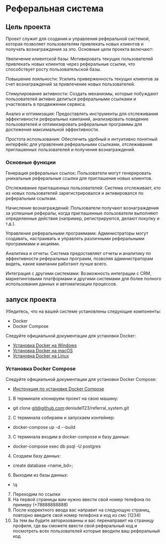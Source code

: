 # Реферальная система

## Цель проекта 
Проект служит для создания и управления реферальной системой, которая позволяет пользователям привлекать новых клиентов и получать вознаграждения за это. Основные цели проекта включают:

Увеличение клиентской базы: Мотивировать текущих пользователей привлекать новых клиентов через реферальные ссылки, что способствует росту пользовательской базы.

Повышение лояльности: Усилить приверженность текущих клиентов за счет вознаграждений за привлечение новых пользователей.

Стимулирование активности: Создать механизмы, которые побуждают пользователей активно делиться реферальными ссылками и участвовать в продвижении сервиса.

Анализ и оптимизация: Предоставлять инструменты для отслеживания эффективности реферальных кампаний, анализировать поведение пользователей и оптимизировать реферальные программы для достижения максимальной эффективности.

Простота использования: Обеспечить удобный и интуитивно понятный интерфейс для управления реферальными ссылками, отслеживания приглашенных пользователей и получения вознаграждений.

### Основные функции
Генерация реферальных ссылок: Пользователи могут генерировать уникальные реферальные ссылки для приглашения новых клиентов.

Отслеживание приглашенных пользователей: Система отслеживает, кто из новых пользователей зарегистрировался и активировался по реферальным ссылкам.

Начисление вознаграждений: Пользователи получают вознаграждения за успешные рефералы, когда приглашенные пользователи выполняют определенные действия (например, регистрируются, делают покупку и т.д.).

Управление реферальными программами: Администраторы могут создавать, настраивать и управлять различными реферальными программами и акциями.

Аналитика и отчеты: Система предоставляет отчеты и аналитику по эффективности реферальных программ, позволяя администраторам видеть, какие кампании работают лучше всего.

Интеграция с другими системами: Возможность интеграции с CRM, маркетинговыми платформами и другими системами для более полного использования данных и автоматизации процессов.

## запуск проекта

Убедитесь, что на вашей системе установлены следующие компоненты:
- Docker
- Docker Compose

Следуйте официальной документации для установки Docker:
- [Установка Docker на Windows](https://docs.docker.com/docker-for-windows/install/)
- [Установка Docker на macOS](https://docs.docker.com/docker-for-mac/install/)
- [Установка Docker на Linux](https://docs.docker.com/engine/install/)

### Установка Docker Compose
Следуйте официальной документации для установки Docker Compose:
- [Инструкция по установке Docker Compose](https://docs.docker.com/compose/install/)


1) В терминале клонируем проект на свою машину:
- git clone git@github.com:denisdel123/referral_system.git

2) С терминала собираем и запускаем контейнер:
- docker-compose up -d --build   

3) С терминала входим в docker-compose и базу данных:
- docker-compose exec db psql -U postgres 

4) Создаем базу данных:
- create database <name_bd>;

6) Выходим из базы данных:
- \q

7) Переходим по ссылки 
8) На первой страницы вам нужно ввести свой номер телефона по примеру (+78888888888)
9) После корректного ввода вас направит на следующую страниц, повторно введите свой номер телефона и код из смс (1234)
10) За тем вы будите авторизованны и вас перенаправит на страницу профиля, 
где вы сможете ввести свой реферальный код и посмотреть всех пользователей которые вводили ваш реферальный код